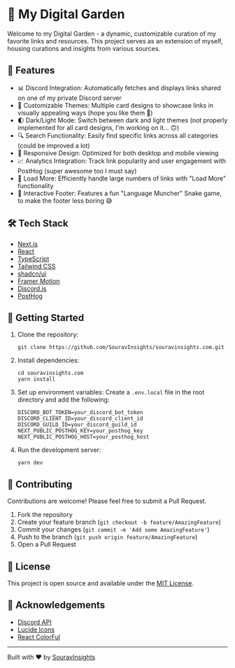 # 🌿 My Digital Garden

Welcome to my Digital Garden - a dynamic, customizable curation of my favorite links and resources. This project serves as an extension of myself, housing curations and insights from various sources.

## 🌟 Features

- 📊 Discord Integration: Automatically fetches and displays links shared on one of my private Discord server
- 🎨 Customizable Themes: Multiple card designs to showcase links in visually appealing ways (hope you like them 🥹)
- 🌓 Dark/Light Mode: Switch between dark and light themes (not properly implemented for all card designs, I'm working on it... 🙃)
- 🔍 Search Functionality: Easily find specific links across all categories (could be improved a lot)
- 📱 Responsive Design: Optimized for both desktop and mobile viewing
- 📈 Analytics Integration: Track link popularity and user engagement with PostHog (super awesome too I must say)
- 🔄 Load More: Efficiently handle large numbers of links with "Load More" functionality
- 🐍 Interactive Footer: Features a fun "Language Muncher" Snake game, to make the footer less boring 😅

## 🛠️ Tech Stack

- [Next.js](https://nextjs.org/)
- [React](https://reactjs.org/)
- [TypeScript](https://www.typescriptlang.org/)
- [Tailwind CSS](https://tailwindcss.com/)
- [shadcn/ui](https://ui.shadcn.com/)
- [Framer Motion](https://www.framer.com/motion/)
- [Discord.js](https://discord.js.org/)
- [PostHog](https://posthog.com/)

## 🚀 Getting Started

1. Clone the repository:
   ```
   git clone https://github.com/SouravInsights/souravinsights.com.git
   ```

2. Install dependencies:
   ```
   cd souravinsights.com
   yarn install
   ```

3. Set up environment variables:
   Create a `.env.local` file in the root directory and add the following:
   ```
   DISCORD_BOT_TOKEN=your_discord_bot_token
   DISCORD_CLIENT_ID=your_discord_client_id
   DISCORD_GUILD_ID=your_discord_guild_id
   NEXT_PUBLIC_POSTHOG_KEY=your_posthog_key
   NEXT_PUBLIC_POSTHOG_HOST=your_posthog_host
   ```

4. Run the development server:
   ```
   yarn dev
   ```

## 🤝 Contributing

Contributions are welcome! Please feel free to submit a Pull Request.

1. Fork the repository
2. Create your feature branch (`git checkout -b feature/AmazingFeature`)
3. Commit your changes (`git commit -m 'Add some AmazingFeature'`)
4. Push to the branch (`git push origin feature/AmazingFeature`)
5. Open a Pull Request

## 📜 License

This project is open source and available under the [MIT License](LICENSE).

## 🙏 Acknowledgements

- [Discord API](https://discord.com/developers/docs/intro)
- [Lucide Icons](https://lucide.dev/)
- [React ColorFul](https://github.com/omgovich/react-colorful)

---

Built with ❤️ by [SouravInsights](https://souravinsights.com/)
